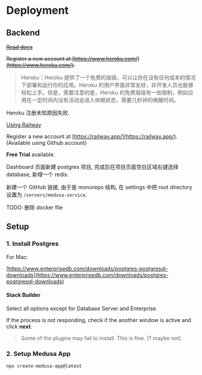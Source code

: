 # Deployment

## Backend

~~[Read docs](https://docs.medusajs.com/deployments/server/deploying-on-heroku)~~

~~Register a new account at [https://www.heroku.com/](https://www.heroku.com/).~~

> Heroku：Heroku 提供了一个免费的层级，可以让你在没有任何成本的情况下部署和运行你的应用。Heroku 的用户界面非常友好，非开发人员也能够轻松上手。但是，需要注意的是，Heroku 的免费层级有一些限制，例如应用在一定时间内没有活动会进入休眠状态，需要几秒钟的唤醒时间。

Heroku 注册未知原因失败.

[Using Railway](https://docs.medusajs.com/deployments/server/deploying-on-railway)

Register a new account at [https://railway.app/](https://railway.app/). (Available using Github account)

**Free Trial** available.

Dashboard 页面新建 postgres 项目, 完成后在项目页面空白区域右键选择 database, 新增一个 redis.

新建一个 GitHub 链接, 由于是 monorepo 结构, 在 settings 中把 root directory 设置为 `/servers/medusa-service`.

TODO: 删除 docker file

## Setup

### 1. Install Postgres

For Mac:

[https://www.enterprisedb.com/downloads/postgres-postgresql-downloads](https://www.enterprisedb.com/downloads/postgres-postgresql-downloads)

#### Stack Builder

Select all options except for Database Server and Enterprise.

If the process is not responding, check if the another window is active and click **next**.

> Some of the plugins may fail to install. This is fine. (? maybe not)


### 2. Setup Medusa App

```bash
npx create-medusa-app@latest
```
